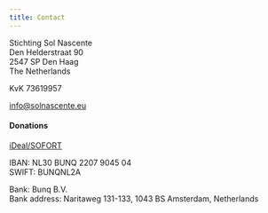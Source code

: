 ```yaml
---
title: Contact
---
```


Stichting Sol Nascente<br>
Den Helderstraat 90<br>
2547 SP Den Haag<br>
The Netherlands

KvK 73619957

[info@solnascente.eu](mailto:info@solnascente.eu)

#### Donations

[iDeal/SOFORT](https://bunq.me/solnascente)

IBAN: NL30 BUNQ 2207 9045 04<br>
SWIFT: BUNQNL2A

Bank: Bunq B.V.<br>
Bank address: Naritaweg 131-133, 1043 BS Amsterdam, Netherlands

